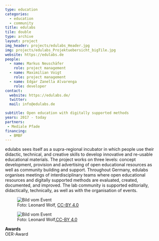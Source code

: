 ```yaml
---
type: education
categories:
  - education
  - community
title: edulabs
tile: double
type: archive
layout: project
img_header: projects/edulabs_Header.jpg
img: projects/edulabs_Projektuebersicht_bigTile.jpg
website: https://edulabs.de
people:
  - name: Markus Neuschäfer
    role: project management
  - name: Maximilian Voigt
    role: project management
  - name: Edgar Zanella Alvarenga
    role: developer
contact:
  website: https://edulabs.de/
  twitter:
  mail: info@edulabs.de

subtitle: Open education with digitally supported methods
years: 2017 - today
partners:
 - Mediale Pfade
financing:
  - BMBF
---
```

edulabs sees itself as a supra-regional incubator in which people use their didactic, technical, and creative skills to develop innovative and re-usable educational materials. The project works on three levels: concept development, provision and advertising of open educational resources as well as community building and support. Throughout Germany, edulabs organises meetings of interdisciplinary teams where open educational resources and digitally supported methods are evaluated, created, documented, and improved. The lab community is supported editorially, didactically, technically, as well as with the organisation of events.

<div class="two-img offset-lg-2">
    <figure class="license">
    <img alt="Bild vom Event" src="/files/projects/edulabs_img_1.jpg">
        <figcaption>Foto: Leonard Wolf, <a href="https://creativecommons.org/licenses/by/4.0/">CC-BY 4.0</a></figcaption>
    </figure>
    <figure class="license">
      <img alt="Bild vom Event" src="/files/projects/edulabs_img_2.jpg">
        <figcaption>Foto: Leonard Wolf,<a href="https://creativecommons.org/licenses/by/4.0/">CC-BY 4.0</a></figcaption>
    </figure>
</div>

**Awards** <br>
OER-Award
